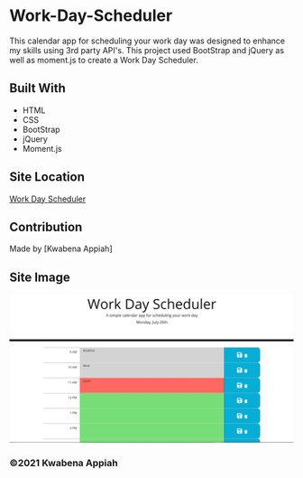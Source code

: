 # Work-Day-Scheduler
This calendar app for scheduling your work day was designed to enhance my skills using 3rd party API's. This project used BootStrap and jQuery as well as moment.js to create a Work Day Scheduler.

## Built With
* HTML
* CSS
* BootStrap
* jQuery
* Moment.js

## Site Location
[Work Day Scheduler](https://kwaapp.github.io/workday-scheduler/)

## Contribution
Made by [Kwabena Appiah]

## Site Image
![alt text](assets/images/WorkDaySchedulerScreenShot.jpg)

### ©️2021 Kwabena Appiah